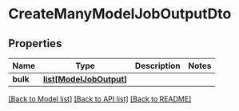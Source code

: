 # CreateManyModelJobOutputDto

## Properties
Name | Type | Description | Notes
------------ | ------------- | ------------- | -------------
**bulk** | [**list[ModelJobOutput]**](ModelJobOutput.md) |  | 

[[Back to Model list]](../README.md#documentation-for-models) [[Back to API list]](../README.md#documentation-for-api-endpoints) [[Back to README]](../README.md)

